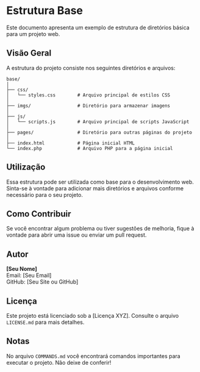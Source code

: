 <!-- README.md -->

# Estrutura Base

Este documento apresenta um exemplo de estrutura de diretórios básica para um projeto web.

## Visão Geral

A estrutura do projeto consiste nos seguintes diretórios e arquivos:

```
base/
│
├── css/
│   └── styles.css        # Arquivo principal de estilos CSS
│
├── imgs/                 # Diretório para armazenar imagens
│
├── js/
│   └── scripts.js        # Arquivo principal de scripts JavaScript
│
├── pages/                # Diretório para outras páginas do projeto
│
├── index.html            # Página inicial HTML
└── index.php             # Arquivo PHP para a página inicial
```

## Utilização

Essa estrutura pode ser utilizada como base para o desenvolvimento web. Sinta-se à vontade para adicionar mais diretórios e arquivos conforme necessário para o seu projeto.

## Como Contribuir

Se você encontrar algum problema ou tiver sugestões de melhoria, fique à vontade para abrir uma issue ou enviar um pull request.

## Autor

**[Seu Nome]**  
Email: [Seu Email]  
GitHub: [Seu Site ou GitHub]

## Licença

Este projeto está licenciado sob a [Licença XYZ]. Consulte o arquivo `LICENSE.md` para mais detalhes.

## Notas

No arquivo `COMMANDS.md` você encontrará comandos importantes para executar o projeto. Não deixe de conferir!